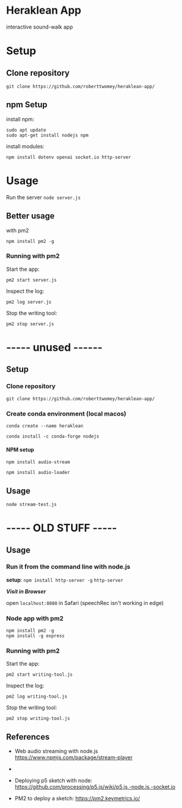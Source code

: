# Heraklean App
interactive sound-walk app

# Setup

## Clone repository

```git clone https://github.com/roberttwomey/heraklean-app/```


## npm Setup

install npm: 

```
sudo apt update
sudo apt-get install nodejs npm
```

install modules: 

```npm install dotenv openai socket.io http-server```

# Usage

Run the server
```node server.js```

## Better usage

with pm2

```npm install pm2 -g```

### Running with pm2

Start the app:
```
pm2 start server.js
```

Inspect the log:
```
pm2 log server.js
```

Stop the writing tool:
```
pm2 stop server.js
```


# ----- unused ------
## Setup

### Clone repository

```git clone https://github.com/roberttwomey/heraklean-app/```


### Create conda environment (local macos)

```conda create --name heraklean```

```conda install -c conda-forge nodejs```

#### NPM setup

```npm install audio-stream```

```npm install audio-loader```

## Usage

```node stream-test.js```




# ----- OLD STUFF -----


## Usage

### Run it from the command line with node.js

**setup**:
`npm install http-server -g`
`http-server` 

***Visit in Browser***

open `localhost:8080` in Safari (speechRec isn't working in edge)

### Node app with pm2

```
npm install pm2 -g
npm install -g express
```


### Running with pm2

Start the app:
```
pm2 start writing-tool.js
```

Inspect the log:
```
pm2 log writing-tool.js
```

Stop the writing tool:
```
pm2 stop writing-tool.js
```

## References
- Web audio streaming with node.js https://www.npmjs.com/package/stream-player
- 
- Deploying p5 sketch with node: https://github.com/processing/p5.js/wiki/p5.js,-node.js,-socket.io

- PM2 to deploy a sketch: https://pm2.keymetrics.io/
